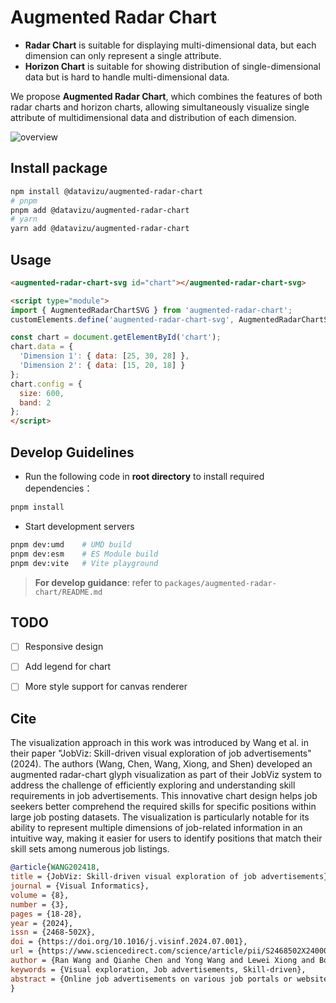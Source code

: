 # Augmented Radar Chart
- **Radar Chart** is suitable for displaying multi-dimensional data, but each dimension can only represent a single attribute.
- **Horizon Chart** is suitable for showing distribution of single-dimensional data but is hard to handle multi-dimensional data.


We propose **Augmented Radar Chart**, which combines the features of both radar charts and horizon charts, allowing simultaneously visualize single attribute of multidimensional data and distribution of each dimension.

![overview](https://github.com/user-attachments/assets/7c44ea99-6d77-4d91-80a9-95e1657639ad)

## Install package

```bash
npm install @datavizu/augmented-radar-chart
# pnpm
pnpm add @datavizu/augmented-radar-chart
# yarn
yarn add @datavizu/augmented-radar-chart
```

## Usage

```html
<augmented-radar-chart-svg id="chart"></augmented-radar-chart-svg>

<script type="module">
import { AugmentedRadarChartSVG } from 'augmented-radar-chart';
customElements.define('augmented-radar-chart-svg', AugmentedRadarChartSVG);

const chart = document.getElementById('chart');
chart.data = {
  'Dimension 1': { data: [25, 30, 28] },
  'Dimension 2': { data: [15, 20, 18] }
};
chart.config = {
  size: 600,
  band: 2
};
</script>
```

## Develop Guidelines
- Run the following code in **root directory** to install required dependencies：
```bash
pnpm install
```
- Start development servers
```bash
pnpm dev:umd    # UMD build
pnpm dev:esm    # ES Module build 
pnpm dev:vite   # Vite playground
```

> **For develop guidance**: refer to `packages/augmented-radar-chart/README.md`

## TODO

- [ ] Responsive design
- [ ] Add legend for chart
- [ ] More style support for canvas renderer



## Cite

The visualization approach in this work was introduced by Wang et al. in their paper "JobViz: Skill-driven visual exploration of job advertisements" (2024). 
The authors (Wang, Chen, Wang, Xiong, and Shen) developed an augmented radar-chart glyph visualization as part of their JobViz system to address the challenge of efficiently exploring and understanding skill requirements in job advertisements. 
This innovative chart design helps job seekers better comprehend the required skills for specific positions within large job posting datasets. 
The visualization is particularly notable for its ability to represent multiple dimensions of job-related information in an intuitive way, making it easier for users to identify positions that match their skill sets among numerous job listings.

```bibtex
@article{WANG202418,
title = {JobViz: Skill-driven visual exploration of job advertisements},
journal = {Visual Informatics},
volume = {8},
number = {3},
pages = {18-28},
year = {2024},
issn = {2468-502X},
doi = {https://doi.org/10.1016/j.visinf.2024.07.001},
url = {https://www.sciencedirect.com/science/article/pii/S2468502X24000391},
author = {Ran Wang and Qianhe Chen and Yong Wang and Lewei Xiong and Boyang Shen},
keywords = {Visual exploration, Job advertisements, Skill-driven},
abstract = {Online job advertisements on various job portals or websites have become the most popular way for people to find potential career opportunities nowadays. However, the majority of these job sites are limited to offering fundamental filters such as job titles, keywords, and compensation ranges. This often poses a challenge for job seekers in efficiently identifying relevant job advertisements that align with their unique skill sets amidst a vast sea of listings. Thus, we propose well-coordinated visualizations to provide job seekers with three levels of details of job information: a skill-job overview visualizes skill sets, employment posts as well as relationships between them with a hierarchical visualization design; a post exploration view leverages an augmented radar-chart glyph to represent job posts and further facilitates users’ swift comprehension of the pertinent skills necessitated by respective positions; a post detail view lists the specifics of selected job posts for profound analysis and comparison. By using a real-world recruitment advertisement dataset collected from 51Job, one of the largest job websites in China, we conducted two case studies and user interviews to evaluate JobViz. The results demonstrated the usefulness and effectiveness of our approach.}
}
```
